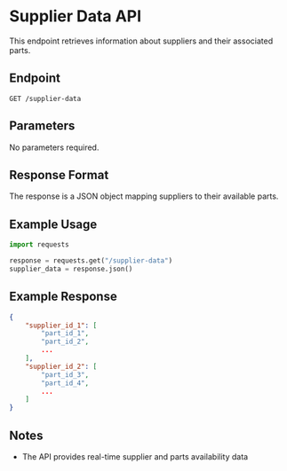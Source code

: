# Supplier Data API

This endpoint retrieves information about suppliers and their associated parts.

## Endpoint

```
GET /supplier-data
```

## Parameters
No parameters required.

## Response Format

The response is a JSON object mapping suppliers to their available parts.

## Example Usage

```python
import requests

response = requests.get("/supplier-data")
supplier_data = response.json()
```

## Example Response

```json
{
    "supplier_id_1": [
        "part_id_1",
        "part_id_2",
        ...
    ],
    "supplier_id_2": [
        "part_id_3",
        "part_id_4",
        ...
    ]
}
```

## Notes
- The API provides real-time supplier and parts availability data
